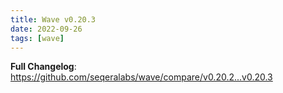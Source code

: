 ```yaml
---
title: Wave v0.20.3
date: 2022-09-26
tags: [wave]
---
```


**Full Changelog**: https://github.com/seqeralabs/wave/compare/v0.20.2...v0.20.3
